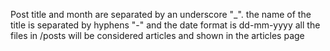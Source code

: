 Post title and month are separated by an underscore "_". the name of the title is separated by hyphens "-"
and the date format is dd-mm-yyyy all the files in /posts will be considered articles and shown in the articles page
